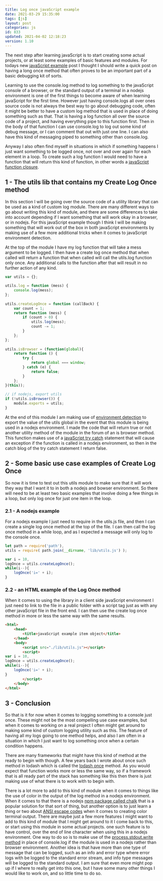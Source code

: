```yaml
---
title: Log once javaScript example
date: 2021-03-29 15:35:00
tags: [js]
layout: post
categories: js
id: 833
updated: 2021-04-02 12:18:23
version: 1.10
---
```


The next step after learning javaScript is to start creating some actual projects, or at least some examples of basic features and modules. For todays new [javaScript example](/2021/04/02/js-javascript-example/) post I thought I should write a quick post on having a long once method that often proves to be an important part of a basic debugging kit of sorts.

Learning to use the console.log method to log something to the javaScript console of a browser, or the standard output of a terminal in a nodejs environment is one of the first things to become aware of when learning javaScript for the first time. However just having console.logs all over ones source code is not always the best way to go about debugging code, often it might be better to have a custom log method that is used in place of doing something such as that. That is having a log function all over the source code of a project, and having everything pipe to this function first. Then in the body of that function I can use console.log to log out some kind of debug message, or I can comment that out with just one line. I can also have this kind of messaging piped to something other than console.log.

Anyway I also often find myself in situations in which if something happens I just want something to be logged once, not over and over again for each element in a loop. To create such a log function I would need to have a function that will return this kind of function, in other words a [javaScript function closure](/2019/02/22/js-javascript-closure/).

<!-- more -->

## 1 - The utils lib that contains my Create Log Once method

In this section I will be going over the source code of a utility library that can be used as a kind of custom log module. There are many different ways to go about writing this kind of module, and there are some differences to take into account depending if I want something that will work okay in a browser, or in nodejs. For this javaScript example though I think I will be making something that will work out of the box in both javaScript environments by making use of a few more additional tricks when it comes to javaScript environment detection.

At the top of the module I have my log function that will take a mess argument to be logged. I then have a create log once method that when called will return a function that when called will call the utils.log function only once. Any additional calls to the function after that will result in no further action of any kind.

```js
var utils = {};
 
utils.log = function (mess) {
    console.log(mess);
};
 
utils.createLogOnce = function (callBack) {
    var count = 1;
    return function (mess) {
        if (count > 0) {
            utils.log(mess);
            count -= 1;
        }
    };
};
 
utils.isBrowser = (function(global){
    return function () {
        try {
            return global === window;
        } catch (e) {
            return false;
        }
    };
}(this));
 
// if nodejs, export utils
if (!utils.isBrowser()) {
    module.exports = utils;
}
```


At the end of this module I am making use of [environment detection](https://stackoverflow.com/questions/17575790/environment-detection-node-js-or-browser) to export the value of the utils global in the event that this module is being used in a nodejs environment. I made the code that will return true or not another utility method of the module in the forum of an is browser method. This function makes use of a [javaScript try catch](/2019/03/02/js-javascript-try/) statement that will cause an exception if the function is called in a nodejs environment, so then in the catch blog of the try catch statement I return false.

## 2 - Some basic use case examples of Create Log Once

So now it is time to test out this utils module to make sure that it will work they way that I want it to in both a nodejs and bowser environment. So there will need to be at least two basic examples that involve doing a few things in a loop, but only log once for just one item in the loop.

### 2.1 - A nodejs example

For a nodejs example I just need to require in the utils.js file, and then I can create a single log once method at the top of the file. I can then call the log once method in a while loop, and as I expected a message will only log to the console once.

```js
let path = require('path'),
utils = require( path.join(__dirname, 'lib/utils.js') );

var i = 10,
logOnce = utils.createLogOnce();
while(i--){
    logOnce('i=' + i);
}
```

### 2.2 - an HTML example of the Log Once method

When it comes to using the library in a client side javaScript environment I just need to link to the file in a public folder with a script tag just as with any other javaScript file in the front end. I can then use the create log once method in more or less the same way with the same results.

```html
<html>
    <head>
        <title>javaScript example item object</title>
    </head>
    <body>
        <script src="./lib/utils.js"></script>
        <script>
var i = 10,
logOnce = utils.createLogOnce();
while(i--){
    logOnce('i=' + i);
}
        </script>
    </body>
</html>
```

## 3 - Conclusion

So that is it for now when it comes to logging something to a console just once. These might not be the most compelling use case examples, but when it comes to working on a real project I often might get around to making some kind of custom logging utility such as this. The feature of having all my logs going to one method helps, and also I am often in a situation in which I just want to log something once when a certain condition happens.

There are many frameworks that might have this kind of method at the ready to begin with though. A few years back I wrote about once such method in lodash which is called the [lodash once](/2017/12/04/lodash_once/) method. As you would expect that function works more or less the same way, so if a framework that is all ready part of the stack has something like this then there is just making use of what there is to work with to begin with.

There is a lot more to add to this kind of module when it comes to things like the use of color in the output of the log method in a nodejs environment. When it comes to that there is a nodejs [npm package called chalk](/2017/05/31/nodejs-chalk/) that is a popular solution for that sort of thing, but another option is to just learn a thing or two about [ANSI escape codes](/2019/09/19/nodejs-ansi-escape-codes/) when it comes to creating color terminal output.
There are maybe just a few more features I might want to add to this kind of module that I might get around to it I come back to this, or start using this module in some actual projects. one such feature is to have control, over the end of line character when using this in a nodejs environment. One way to do so is to make use of the [process.stdout.write method](/2021/03/18/nodejs-process-stdout/) in place of console.log if the module is used in a nodejs rather than browser environment. Another idea is that have more than one type of message that can be logged, such as an info and error type where error logs with be logged to the standard error stream, and info type messages will be logged to the standard output. I am sure that even more might pop up if I where to really get into this one, but I have some many other things I would like to work on, and so little time to do so.


